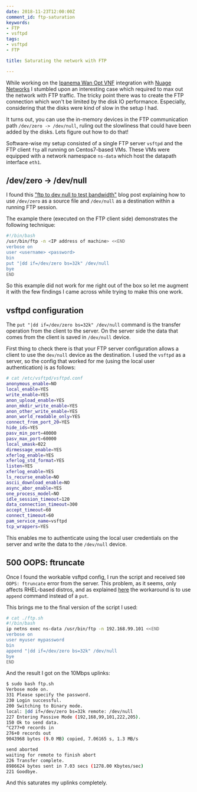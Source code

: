 ```yaml
---
date: 2018-11-23T12:00:00Z
comment_id: ftp-saturation
keywords:
- FTP
- vsftpd
tags:
- vsftpd
- FTP

title: Saturating the network with FTP

---
```


While working on the [Ipanema Wan Opt VNF](https://www.infovista.com/products/ipanema-sdwan) integration with [Nuage Networks](http://www.nuagenetworks.net/enterprise/software-defined-wan/) I stumbled upon an interesting case which required to max out the network with FTP traffic. The tricky point there was to create the FTP connection which won't be limited by the disk IO performance. Especially, considering that the disks were kind of slow in the setup I had.

It turns out, you can use the in-memory devices in the FTP communication path `/dev/zero -> /dev/null`, ruling out the slowliness that could have been added by the disks. Lets figure out how to do that!

<!--more-->

Software-wise my setup consisted of a single FTP server `vsftpd` and the FTP client `ftp` all running on Centos7-based VMs. These VMs were equipped with a network namespace `ns-data` which host the datapath interface `eth1`.

## /dev/zero -> /dev/null
I found this ["ftp to dev null to test bandwidth"](https://fordodone.com/2013/11/13/ftp-to-dev-null-to-test-bandwidth/) blog post explaining how to use `/dev/zero` as a source file and `/dev/null` as a destination within a running FTP session.

The example there (executed on the FTP client side) demonstrates the following technique:

```bash
#!/bin/bash
/usr/bin/ftp -n <IP address of machine> <<END
verbose on
user <username> <password>
bin
put "|dd if=/dev/zero bs=32k" /dev/null
bye
END
```
So this example did not work for me right out of the box so let me augment it with the few findings I came across while trying to make this one work.

## vsftpd configuration
The `put "|dd if=/dev/zero bs=32k" /dev/null` command is the transfer operation from the client to the server. On the server side the data that comes from the client is saved in `/dev/null` device.

First thing to check there is that your FTP server configuration allows a client to use the `dev/null` device as the destination. I used the `vsftpd` as a server, so the config that worked for me (using the local user authentication) is as follows:

```bash
# cat /etc/vsftpd/vsftpd.conf
anonymous_enable=NO
local_enable=YES
write_enable=YES
anon_upload_enable=YES
anon_mkdir_write_enable=YES
anon_other_write_enable=YES
anon_world_readable_only=YES
connect_from_port_20=YES
hide_ids=YES
pasv_min_port=40000
pasv_max_port=60000
local_umask=022
dirmessage_enable=YES
xferlog_enable=YES
xferlog_std_format=YES
listen=YES
xferlog_enable=YES
ls_recurse_enable=NO
ascii_download_enable=NO
async_abor_enable=YES
one_process_model=NO
idle_session_timeout=120
data_connection_timeout=300
accept_timeout=60
connect_timeout=60
pam_service_name=vsftpd
tcp_wrappers=YES
```

This enables me to authenticate using the local user credentials on the server and write the data to the `/dev/null` device.

## 500 OOPS: ftruncate
Once I found the workable vsftpd config, I run the script and received `500 OOPS: ftruncate` error from the server. This problem, as it seems, only affects RHEL-based distros, and as explained [here](https://access.redhat.com/solutions/776843) the workaround is to use `append` command instead of a `put`.

This brings me to the final version of the script I used:

```bash
# cat ./ftp.sh
#!/bin/bash
ip netns exec ns-data /usr/bin/ftp -n 192.168.99.101 <<END
verbose on
user myuser mypassword
bin
append "|dd if=/dev/zero bs=32k" /dev/null
bye
END
```

And the result I got on the 10Mbps uplinks:
```bash
$ sudo bash ftp.sh
Verbose mode on.
331 Please specify the password.
230 Login successful.
200 Switching to Binary mode.
local: |dd if=/dev/zero bs=32k remote: /dev/null
227 Entering Passive Mode (192,168,99,101,222,205).
150 Ok to send data.
^C277+0 records in
276+0 records out
9043968 bytes (9.0 MB) copied, 7.06165 s, 1.3 MB/s

send aborted
waiting for remote to finish abort
226 Transfer complete.
8986624 bytes sent in 7.03 secs (1278.00 Kbytes/sec)
221 Goodbye.
```
And this saturates my uplinks completely.

